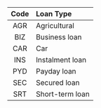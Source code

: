 | Code | Loan Type |    
| :---: | :--- |  
| AGR | Agricultural |  
| BIZ | Business loan |
| CAR | Car |  
| INS | Instalment loan |
| PYD | Payday loan |
| SEC | Secured loan |
| SRT | Short-term loan |

